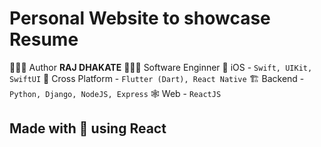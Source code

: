 # Personal Website to showcase Resume

🙋🏽‍♂️ Author **RAJ DHAKATE**
👨🏽‍💻 Software Enginner
📱 iOS - `Swift, UIKit, SwiftUI`
🎿 Cross Platform - `Flutter (Dart), React Native`
🏗️ Backend - `Python, Django, NodeJS, Express`
🕸️ Web - `ReactJS`

## Made with 💙 using React
